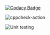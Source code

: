 
[![Codacy Badge](https://api.codacy.com/project/badge/Grade/4ba85089e0c74fe8b4c3c3e429e45459)](https://app.codacy.com/manual/ysushank/Time_To_Code?utm_source=github.com&utm_medium=referral&utm_content=stepin105104/Time_To_Code&utm_campaign=Badge_Grade_Dashboard)

![cppcheck-action](https://github.com/stepin105104/Time_To_Code/workflows/cppcheck-action/badge.svg?branch=master)

![Unit testing](https://github.com/stepin105104/Time_To_Code/workflows/Unit%20testing/badge.svg?branch=master)

